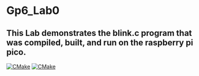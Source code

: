 # Gp6_Lab0
## This Lab demonstrates the blink.c program that was compiled, built, and run on the raspberry pi pico. 
[![CMake](https://github.com/thomasjw99/Gp6_Lab0/actions/workflows/main.yml/badge.svg?branch=main)](https://github.com/thomasjw99/Gp6_Lab0/actions/workflows/main.yml)
[![CMake](https://github.com/thomasjw99/Gp6_Lab0/actions/workflows/main.yml/badge.svg?branch=newcomp-demo)](https://github.com/thomasjw99/Gp6_Lab0/actions/workflows/main.yml)